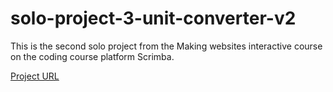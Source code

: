 # solo-project-3-unit-converter-v2

This is the second solo project from the Making websites interactive course on the coding course platform Scrimba.


[Project URL](unit-converting.netlify.app)
